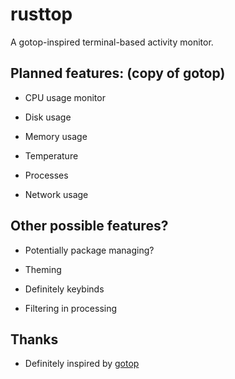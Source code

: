 # rusttop

A gotop-inspired terminal-based activity monitor.

## Planned features: (copy of gotop)

* CPU usage monitor

* Disk usage

* Memory usage

* Temperature

* Processes

* Network usage

## Other possible features?

* Potentially package managing?

* Theming

* Definitely keybinds

* Filtering in processing

## Thanks

* Definitely inspired by [gotop](https://github.com/cjbassi/gotop)
